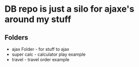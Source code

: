 # DB repo is just a silo for ajaxe's around my stuff


## Folders

* ajax Folder - for stuff to ajax
* super calc - calculator play example
* travel - travel order example